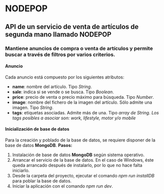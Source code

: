 # NODEPOP

## API de un servicio de venta de artículos de segunda mano llamado NODEPOP
### Mantiene anuncios de compra o venta de artículos y permite buscar a través de filtros por varios criterios.

#### Anuncio
Cada anuncio está compuesto por los siguientes atributos:
- **name**: nombre del artículo. Tipo *String*.
- **sale**: indica si se vende o se busca. Tipo *Boolean*.
- **price**: precio de venta o precio máximo para búsqueda. Tipo *Number*.
- **image**: nombre del fichero de la imagen del artículo. Sólo admite una imagen. Tipo *String*.
- **tags**: etiquetas asociadas. Admite más de una. Tipo *array de String*.
*Los tags posibles a asociar son: work, lifestyle, motor y/o mobile*  

#### Inicialización de base de datos
Para la creación y poblado de la base de datos, se requiere disponer de la base de datos **MongoDB**.
**Pasos:**
1. Instalación de base de datos **MongoDB** según sistema operativo.
2. Arrancar el servicio de la base de datos. En el caso de Windows, éste queda arrancado después de instalarlo, por lo que no hace falta iniciarlo.
3. Desde la carpeta del proyecto, ejecutar el comando *npm run installDB* para poblar la base de datos.
4. Iniciar la aplicación con el comando *npm run dev*.


